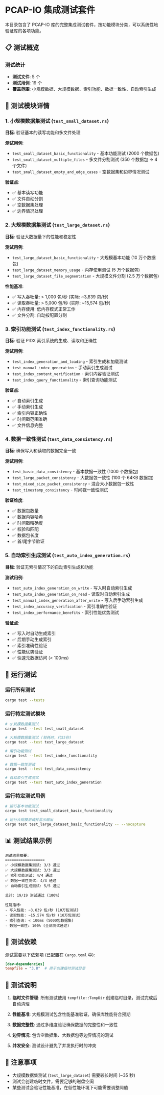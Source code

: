 # PCAP-IO 集成测试套件

本目录包含了 PCAP-IO 库的完整集成测试套件，按功能模块分类，可以系统性地验证库的各项功能。

## 📋 测试概览

### 测试统计

- **测试文件**: 5 个
- **测试用例**: 19 个
- **覆盖范围**: 小规模数据、大规模数据、索引功能、数据一致性、自动索引生成

## 🧪 测试模块详情

### 1. 小规模数据集测试 (`test_small_dataset.rs`)

**目标**: 验证基本的读写功能和多文件处理

**测试用例**:

- `test_small_dataset_basic_functionality` - 基本功能测试 (2000 个数据包)
- `test_small_dataset_multiple_files` - 多文件分割测试 (350 个数据包 → 4 个文件)
- `test_small_dataset_empty_and_edge_cases` - 空数据集和边界情况测试

**验证点**:

- ✅ 基本读写功能
- ✅ 文件自动分割
- ✅ 空数据集处理
- ✅ 边界情况处理

### 2. 大规模数据集测试 (`test_large_dataset.rs`)

**目标**: 验证大数据量下的性能和稳定性

**测试用例**:

- `test_large_dataset_basic_functionality` - 大规模基本功能 (10 万个数据包)
- `test_large_dataset_memory_usage` - 内存使用测试 (5 万个数据包)
- `test_large_dataset_file_segmentation` - 大规模文件分割 (2.5 万个数据包)

**性能基准**:

- ✅ 写入吞吐量: > 1,000 包/秒 (实际: ~3,839 包/秒)
- ✅ 读取吞吐量: > 5,000 包/秒 (实际: ~15,574 包/秒)
- ✅ 内存使用: 低内存模式正常工作
- ✅ 文件分割: 自动按配置分割

### 3. 索引功能测试 (`test_index_functionality.rs`)

**目标**: 验证 PIDX 索引系统的生成、读取和正确性

**测试用例**:

- `test_index_generation_and_loading` - 索引生成和加载测试
- `test_manual_index_generation` - 手动索引生成测试
- `test_index_content_verification` - 索引内容验证测试
- `test_index_query_functionality` - 索引查询功能测试

**验证点**:

- ✅ 自动索引生成
- ✅ 手动索引生成
- ✅ 索引内容正确性
- ✅ 时间戳范围准确
- ✅ 文件信息完整

### 4. 数据一致性测试 (`test_data_consistency.rs`)

**目标**: 确保写入和读取的数据完全一致

**测试用例**:

- `test_basic_data_consistency` - 基本数据一致性 (1000 个数据包)
- `test_large_packet_consistency` - 大数据包一致性 (100 个 64KB 数据包)
- `test_mixed_size_packet_consistency` - 混合大小数据包一致性
- `test_timestamp_consistency` - 时间戳一致性测试

**验证维度**:

- ✅ 数据包数量
- ✅ 数据内容哈希
- ✅ 时间戳精确度
- ✅ 校验和匹配
- ✅ 数据包长度
- ✅ 首/尾字节验证

### 5. 自动索引生成测试 (`test_auto_index_generation.rs`)

**目标**: 验证无索引情况下的自动索引生成和功能

**测试用例**:

- `test_auto_index_generation_on_write` - 写入时自动索引生成
- `test_auto_index_generation_on_read` - 读取时自动索引生成
- `test_manual_index_generation_after_write` - 写入后手动索引生成
- `test_index_accuracy_verification` - 索引准确性验证
- `test_index_performance_benefits` - 索引性能优势测试

**验证点**:

- ✅ 写入时自动生成索引
- ✅ 后期手动生成索引
- ✅ 索引准确性验证
- ✅ 性能优势验证
- ✅ 快速元数据访问 (< 100ms)

## 🚀 运行测试

### 运行所有测试

```bash
cargo test --tests
```

### 运行特定测试模块

```bash
# 小规模数据集测试
cargo test --test test_small_dataset

# 大规模数据集测试 (较耗时，约35秒)
cargo test --test test_large_dataset

# 索引功能测试
cargo test --test test_index_functionality

# 数据一致性测试
cargo test --test test_data_consistency

# 自动索引生成测试
cargo test --test test_auto_index_generation
```

### 运行特定测试用例

```bash
# 运行基本功能测试
cargo test test_small_dataset_basic_functionality

# 运行大规模测试并显示输出
cargo test test_large_dataset_basic_functionality -- --nocapture
```

## 📊 测试结果示例

```
测试结果摘要:
==================
✅ 小规模数据集测试: 3/3 通过
✅ 大规模数据集测试: 3/3 通过
✅ 索引功能测试: 4/4 通过
✅ 数据一致性测试: 4/4 通过
✅ 自动索引生成测试: 5/5 通过

总计: 19/19 测试通过 (100%)

性能指标:
- 写入性能: ~3,839 包/秒 (10万包测试)
- 读取性能: ~15,574 包/秒 (10万包测试)
- 索引查询: < 100ms (5000包数据集)
- 数据一致性: 100% (全部测试通过)
```

## 🔧 测试依赖

测试需要以下依赖项 (已配置在 `Cargo.toml` 中):

```toml
[dev-dependencies]
tempfile = "3.8"  # 用于创建临时测试目录
```

## 📝 测试说明

1. **临时文件管理**: 所有测试使用 `tempfile::TempDir` 创建临时目录，测试完成后自动清理

2. **性能基准**: 大规模测试包含性能基准验证，确保库性能符合预期

3. **数据完整性**: 通过多维度验证确保数据的完整性和一致性

4. **边界情况**: 包含空数据集、大数据包等边界情况的测试

5. **并发安全**: 测试设计避免了并发执行时的冲突

## 🚨 注意事项

- 大规模数据集测试 (`test_large_dataset`) 需要较长时间 (~35 秒)
- 测试会创建临时文件，需要足够的磁盘空间
- 某些测试会验证性能基准，在低性能环境下可能需要调整阈值
